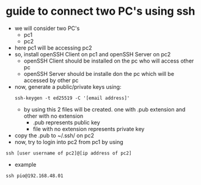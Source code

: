 # guide to connect two PC's using ssh
* we will consider two PC's 
  * pc1
  * pc2
* here pc1 will be accessing pc2
* so, install openSSH Client on pc1 and openSSH Server on pc2
  * openSSH Client should be installed on the pc who will access other pc
  * openSSH Server should be installe don the pc which will be accessed by other pc
* now, generate a public/private keys using:
  ```shell
  ssh-keygen -t ed25519 -C '[email address]'
  ```
  * by using this 2 files will be created. one with .pub extension and other with no extension
    * .pub represents public key
    * file with no extension represents private key
* copy the .pub to ~/.ssh/ on pc2
* now, try to login into pc2 from pc1 by using
```shell
ssh [user username of pc2]@[ip address of pc2]
```
* example
```shell
ssh pio@192.168.48.01
```
